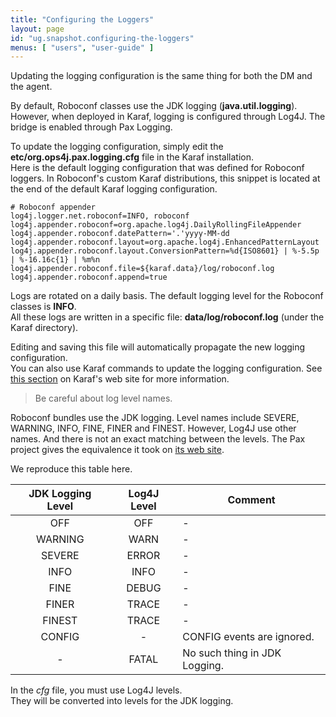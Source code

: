 ```yaml
---
title: "Configuring the Loggers"
layout: page
id: "ug.snapshot.configuring-the-loggers"
menus: [ "users", "user-guide" ]
---
```


Updating the logging configuration is the same thing for both the DM and the agent.

By default, Roboconf classes use the JDK logging (**java.util.logging**).  
However, when deployed in Karaf, logging is configured through Log4J. The bridge is enabled through Pax Logging.
 
To update the logging configuration, simply edit the **etc/org.ops4j.pax.logging.cfg** file in the Karaf installation.  
Here is the default logging configuration that was defined for Roboconf loggers. In Roboconf's custom Karaf distributions,
this snippet is located at the end of the default Karaf logging configuration.

```properties
# Roboconf appender
log4j.logger.net.roboconf=INFO, roboconf
log4j.appender.roboconf=org.apache.log4j.DailyRollingFileAppender
log4j.appender.roboconf.datePattern='.'yyyy-MM-dd
log4j.appender.roboconf.layout=org.apache.log4j.EnhancedPatternLayout
log4j.appender.roboconf.layout.ConversionPattern=%d{ISO8601} | %-5.5p | %-16.16c{1} | %m%n
log4j.appender.roboconf.file=${karaf.data}/log/roboconf.log
log4j.appender.roboconf.append=true
```
Logs are rotated on a daily basis.
The default logging level for the Roboconf classes is **INFO**.  
All these logs are written in a specific file: **data/log/roboconf.log** (under the Karaf directory).

Editing and saving this file will automatically propagate the new logging configuration.  
You can also use Karaf commands to update the logging configuration. See 
[this section](http://karaf.apache.org/manual/latest/users-guide/log.html#Commands) on Karaf's web site for more information.

> Be careful about log level names.

Roboconf bundles use the JDK logging. Level names include SEVERE, WARNING, INFO, FINE, FINER and FINEST.
However, Log4J use other names. And there is not an exact matching between the levels. The Pax project gives the equivalence
it took on [its web site](https://ops4j1.jira.com/wiki/display/paxlogging/How+to+use+Pax+Logging+in+my+bundles#HowtousePaxLogginginmybundles-JDKLogginga.k.a.java.util.logging). 

We reproduce this table here.

| JDK Logging Level | Log4J Level | Comment |
| :---: | :---: | --- |
| OFF | OFF | - |
| WARNING | WARN | - |
| SEVERE | ERROR | - |
| INFO | INFO | - |
| FINE | DEBUG | - |
| FINER | TRACE | - |
| FINEST | TRACE | - |
| CONFIG | - | CONFIG events are ignored. |
| - | FATAL | No such thing in JDK Logging. | 


In the *cfg* file, you must use Log4J levels.  
They will be converted into levels for the JDK logging.
